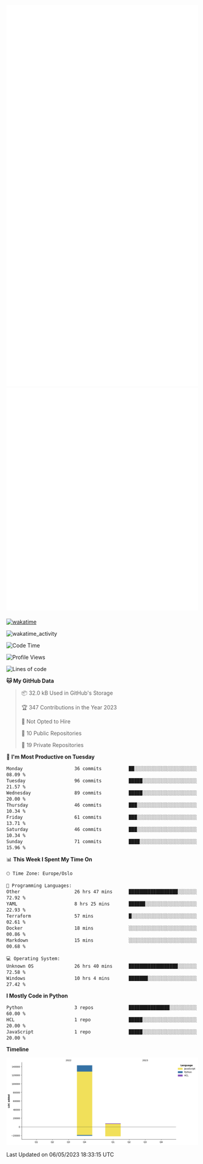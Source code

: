 ![Metrics](/metrics.svg)![Additional metrics](metrics.additional.svg)
----------------------------------------------------------------------------------------------------------------------------------------------------

[![wakatime](https://wakatime.com/badge/user/139c3dc8-b99d-475a-b6b4-e7663d03add8.svg)](https://wakatime.com/@139c3dc8-b99d-475a-b6b4-e7663d03add8)

![wakatime_activity](https://wakatime.com/share/@merca/d0fb6363-0f77-40ae-9525-9b9347ed2e36.svg)

<!--START_SECTION:waka-->
![Code Time](http://img.shields.io/badge/Code%20Time-6%2C617%20hrs%2037%20mins-blue)

![Profile Views](http://img.shields.io/badge/Profile%20Views-0-blue)

![Lines of code](https://img.shields.io/badge/From%20Hello%20World%20I%27ve%20Written-150.4%20thousand%20lines%20of%20code-blue)

**🐱 My GitHub Data** 

> 📦 32.0 kB Used in GitHub's Storage 
 > 
> 🏆 347 Contributions in the Year 2023
 > 
> 🚫 Not Opted to Hire
 > 
> 📜 10 Public Repositories 
 > 
> 🔑 19 Private Repositories 
 > 
📅 **I'm Most Productive on Tuesday** 

```text
Monday                   36 commits          ██░░░░░░░░░░░░░░░░░░░░░░░   08.09 % 
Tuesday                  96 commits          █████░░░░░░░░░░░░░░░░░░░░   21.57 % 
Wednesday                89 commits          █████░░░░░░░░░░░░░░░░░░░░   20.00 % 
Thursday                 46 commits          ███░░░░░░░░░░░░░░░░░░░░░░   10.34 % 
Friday                   61 commits          ███░░░░░░░░░░░░░░░░░░░░░░   13.71 % 
Saturday                 46 commits          ███░░░░░░░░░░░░░░░░░░░░░░   10.34 % 
Sunday                   71 commits          ████░░░░░░░░░░░░░░░░░░░░░   15.96 % 
```


📊 **This Week I Spent My Time On** 

```text
🕑︎ Time Zone: Europe/Oslo

💬 Programming Languages: 
Other                    26 hrs 47 mins      ██████████████████░░░░░░░   72.92 % 
YAML                     8 hrs 25 mins       ██████░░░░░░░░░░░░░░░░░░░   22.93 % 
Terraform                57 mins             █░░░░░░░░░░░░░░░░░░░░░░░░   02.61 % 
Docker                   18 mins             ░░░░░░░░░░░░░░░░░░░░░░░░░   00.86 % 
Markdown                 15 mins             ░░░░░░░░░░░░░░░░░░░░░░░░░   00.68 % 

💻 Operating System: 
Unknown OS               26 hrs 40 mins      ██████████████████░░░░░░░   72.58 % 
Windows                  10 hrs 4 mins       ███████░░░░░░░░░░░░░░░░░░   27.42 % 
```

**I Mostly Code in Python** 

```text
Python                   3 repos             ███████████████░░░░░░░░░░   60.00 % 
HCL                      1 repo              █████░░░░░░░░░░░░░░░░░░░░   20.00 % 
JavaScript               1 repo              █████░░░░░░░░░░░░░░░░░░░░   20.00 % 
```



**Timeline**

![Lines of Code chart](https://raw.githubusercontent.com/merca/merca/current/assets/bar_graph.png)


 Last Updated on 06/05/2023 18:33:15 UTC
<!--END_SECTION:waka-->
